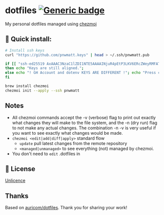 # dotfiles [![Generic badge](https://img.shields.io/badge/Version-v1.0.0-<COLOR>.svg)](https://shields.io/)

My personal dotfiles managed using [chezmoi](https://github.com/twpayne/chezmoi)

## 🚀 Quick install:

```sh
# Install ssh keys
curl "https://github.com/pnwmatt.keys" | head > ~/.ssh/pnwmatt.pub

if [[ "ssh-ed25519 AxAAAC3NzaC1lZDI1NTE5AAAAINjuR4pEtP3LKV6ERcZWeyRMFAT+ehlrt0cmlWq1cPbI" == "`cat ~/ssh/pnwmatt.pub`" ]]
then echo "Keys are still aligned.";
else echo "! GH Account and dotenv KEYS ARE DIFFERENT !"; echo "Press ctlr-c to abort."; read;
fi

brew install chezmoi
chezmoi init --apply --ssh pnwmatt
```

## Notes
* All chezmoi commands accept the -v (verbose) flag to print out exactly what changes they will make to the file system, and the -n (dry run) flag to not make any actual changes. The combination -n -v is very useful if you want to see exactly what changes would be made.
* `chezmoi <edit|add|diff|apply>` standard flow
  * `update` pull latest changes from the remote repository
  * `<managed|unmanaged>` to see everything (not) managed by chezmoi.
* You don't need to `edit` .dotfiles in 

## 📄 License

[Unlicence](https://github.com/pnwmatt/dotfiles/blob/main/LICENSE)

## Thanks

Based on [auricom/dotfiles](https://github.com/auricom/dotfiles).  Thank you for sharing your work!
